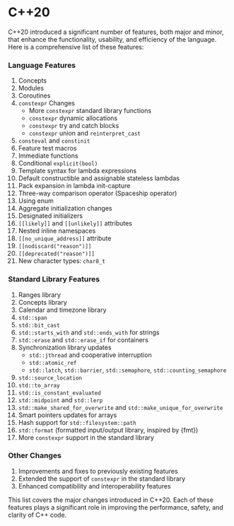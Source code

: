 # C++20
C++20 introduced a significant number of features, both major and minor, that enhance the functionality, usability, and efficiency of the language. Here is a comprehensive list of these features:

### Language Features

1.  Concepts
2.  Modules
3.  Coroutines
4.  `constexpr` Changes
    -   More `constexpr` standard library functions
    -   `constexpr` dynamic allocations
    -   `constexpr` try and catch blocks
    -   `constexpr` union and `reinterpret_cast`
5.  `consteval` and `constinit`
6.  Feature test macros
7.  Immediate functions
8.  Conditional `explicit(bool)`
9.  Template syntax for lambda expressions
10.  Default constructible and assignable stateless lambdas
11.  Pack expansion in lambda init-capture
12.  Three-way comparison operator (Spaceship operator)
13.  Using enum
14.  Aggregate initialization changes
15.  Designated initializers
16.  `[[likely]]` and `[[unlikely]]` attributes
17.  Nested inline namespaces
18.  `[[no_unique_address]]` attribute
19.  `[[nodiscard("reason")]]`
20.  `[[deprecated("reason")]]`
21.  New character types: `char8_t`

### Standard Library Features

1.  Ranges library
2.  Concepts library
3.  Calendar and timezone library
4.  `std::span`
5.  `std::bit_cast`
6.  `std::starts_with` and `std::ends_with` for strings
7.  `std::erase` and `std::erase_if` for containers
8.  Synchronization library updates
    -   `std::jthread` and cooperative interruption
    -   `std::atomic_ref`
    -   `std::latch`, `std::barrier`, `std::semaphore`, `std::counting_semaphore`
9.  `std::source_location`
10.  `std::to_array`
11.  `std::is_constant_evaluated`
12.  `std::midpoint` and `std::lerp`
13.  `std::make_shared_for_overwrite` and `std::make_unique_for_overwrite`
14.  Smart pointers updates for arrays
15.  Hash support for `std::filesystem::path`
16.  `std::format` (formatted input/output library, inspired by {fmt})
17.  More `constexpr` support in the standard library

### Other Changes

1.  Improvements and fixes to previously existing features
2.  Extended the support of `constexpr` in the standard library
3.  Enhanced compatibility and interoperability features

This list covers the major changes introduced in C++20. Each of these features plays a significant role in improving the performance, safety, and clarity of C++ code.
